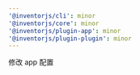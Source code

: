 ```yaml
---
'@inventorjs/cli': minor
'@inventorjs/core': minor
'@inventorjs/plugin-app': minor
'@inventorjs/plugin-plugin': minor
---
```


修改 app 配置
